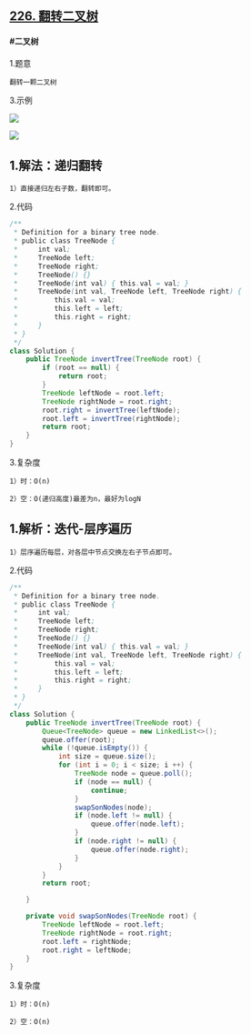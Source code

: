 ## [226. 翻转二叉树]()
#### #二叉树
1.题意

    翻转一颗二叉树

3.示例

![](https://assets.leetcode.com/uploads/2021/03/14/invert1-tree.jpg)

![](https://assets.leetcode.com/uploads/2021/03/14/invert2-tree.jpg)
## 1.解法：递归翻转

    1）直接递归左右子数，翻转即可。

2.代码
```java
/**
 * Definition for a binary tree node.
 * public class TreeNode {
 *     int val;
 *     TreeNode left;
 *     TreeNode right;
 *     TreeNode() {}
 *     TreeNode(int val) { this.val = val; }
 *     TreeNode(int val, TreeNode left, TreeNode right) {
 *         this.val = val;
 *         this.left = left;
 *         this.right = right;
 *     }
 * }
 */
class Solution {
    public TreeNode invertTree(TreeNode root) {
        if (root == null) {
            return root;
        }
        TreeNode leftNode = root.left;
        TreeNode rightNode = root.right;
        root.right = invertTree(leftNode);
        root.left = invertTree(rightNode);
        return root;
    }
}
```
3.复杂度

    1）时：O(n)

    2）空：O(递归高度)最差为n，最好为logN

## 1.解析：迭代-层序遍历

    1）层序遍历每层，对各层中节点交换左右子节点即可。

2.代码
```java
/**
 * Definition for a binary tree node.
 * public class TreeNode {
 *     int val;
 *     TreeNode left;
 *     TreeNode right;
 *     TreeNode() {}
 *     TreeNode(int val) { this.val = val; }
 *     TreeNode(int val, TreeNode left, TreeNode right) {
 *         this.val = val;
 *         this.left = left;
 *         this.right = right;
 *     }
 * }
 */
class Solution {
    public TreeNode invertTree(TreeNode root) {        
        Queue<TreeNode> queue = new LinkedList<>();
        queue.offer(root);
        while (!queue.isEmpty()) {
            int size = queue.size();
            for (int i = 0; i < size; i ++) {
                TreeNode node = queue.poll();
                if (node == null) {
                    continue;
                }
                swapSonNodes(node);
                if (node.left != null) {
                    queue.offer(node.left);
                }
                if (node.right != null) {
                    queue.offer(node.right);
                }
            }
        }
        return root;

    }

    private void swapSonNodes(TreeNode root) {
        TreeNode leftNode = root.left;
        TreeNode rightNode = root.right;
        root.left = rightNode;
        root.right = leftNode;
    }
}
```

3.复杂度

    1）时：O(n)

    2）空：O(n)